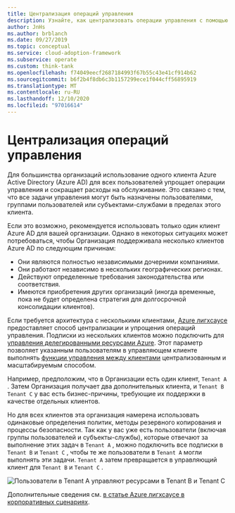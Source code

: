 ```yaml
---
title: Централизация операций управления
description: Узнайте, как централизовать операции управления с помощью одного клиента Azure Active Directory для всех пользователей. Централизованное управление упрощает операции управления и сокращает расходы на обслуживание.
author: JnHs
ms.author: brblanch
ms.date: 09/27/2019
ms.topic: conceptual
ms.service: cloud-adoption-framework
ms.subservice: operate
ms.custom: think-tank
ms.openlocfilehash: f74049eecf2687184993f67b55c43e41cf914b62
ms.sourcegitcommit: b6f2b4f8db6c3b1157299ece1f044cff56895919
ms.translationtype: MT
ms.contentlocale: ru-RU
ms.lasthandoff: 12/10/2020
ms.locfileid: "97016614"
---
```

# <a name="centralize-management-operations"></a>Централизация операций управления

Для большинства организаций использование одного клиента Azure Active Directory (Azure AD) для всех пользователей упрощает операции управления и сокращает расходы на обслуживание. Это связано с тем, что все задачи управления могут быть назначены пользователями, группами пользователей или субъектами-службами в пределах этого клиента.

Если это возможно, рекомендуется использовать только один клиент Azure AD для вашей организации. Однако в некоторых ситуациях может потребоваться, чтобы Организация поддерживала несколько клиентов Azure AD по следующим причинам:

- Они являются полностью независимыми дочерними компаниями.
- Они работают независимо в нескольких географических регионах.
- Действуют определенные требования законодательства или соответствия.
- Имеются приобретения других организаций (иногда временные, пока не будет определена стратегия для долгосрочной консолидации клиентов).

Если требуется архитектура с несколькими клиентами, [Azure лигхсаусе](/azure/lighthouse/overview) предоставляет способ централизации и упрощения операций управления. Подписки из нескольких клиентов можно подключить для [управления делегированными ресурсами Azure](/azure/lighthouse/concepts/azure-delegated-resource-management). Этот параметр позволяет указанным пользователям в управляющем клиенте выполнять [функции управления между клиентами](/azure/lighthouse/concepts/cross-tenant-management-experience) централизованным и масштабируемым способом.

Например, предположим, что в Организации есть один клиент, `Tenant A` . Затем Организация получает два дополнительных клиента, и `Tenant B` `Tenant C` у вас есть бизнес-причины, требующие их поддержки в качестве отдельных клиентов.

Но для всех клиентов эта организация намерена использовать одинаковые определения политик, методы резервного копирования и процессы безопасности. Так как у вас уже есть пользователи (включая группы пользователей и субъекты-службы), которые отвечают за выполнение этих задач в `Tenant A` , можно подключить все подписки в `Tenant B` и `Tenant C` , чтобы те же пользователи в `Tenant A` могли выполнять эти задачи. `Tenant A` затем превращается в управляющий клиент для `Tenant B` и `Tenant C` .

![Пользователи в Tenant А управляют ресурсами в Tenant B и Tenant C](../_images/manage/enterprise-azure-lighthouse.jpg)

Дополнительные сведения см. [в статье Azure лигхсаусе в корпоративных сценариях](/azure/lighthouse/concepts/enterprise).
